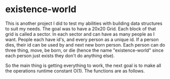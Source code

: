 # existence-world
This is another project I did to test my abilities with building data structures to suit my needs.
The goal was to have a 20x20 Grid. Each block of that grid is called a sector. In each sector and can have as many people
as I want. People each have id's, and every person as a unique id. If a person dies, their id can be used by and next 
new born person. Each person can do three thing, move, be born, or die (hence the name "existence-world" since each
person just exists they don't do anything else). 

So the main thing is getting everything to work, the next goal is to make all the operations runtime constant O(1). The functions are as follows.
